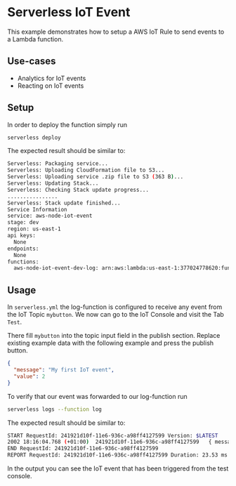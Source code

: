 <!--
title: 'AWS Serverless IoT Event example in NodeJS'
description: 'This example demonstrates how to setup a AWS IoT Rule to send events to a Lambda function.'
layout: Doc
framework: v1
platform: AWS
language: nodeJS
priority: 10
authorLink: 'https://github.com/rupakg'
authorName: 'Rupak Ganguly'
authorAvatar: 'https://avatars0.githubusercontent.com/u/8188?v=4&s=140'
-->
# Serverless IoT Event

This example demonstrates how to setup a AWS IoT Rule to send events to a Lambda function.

## Use-cases

- Analytics for IoT events
- Reacting on IoT events

## Setup

In order to deploy the function simply run

```bash
serverless deploy
```

The expected result should be similar to:

```bash
Serverless: Packaging service...
Serverless: Uploading CloudFormation file to S3...
Serverless: Uploading service .zip file to S3 (363 B)...
Serverless: Updating Stack...
Serverless: Checking Stack update progress...
................
Serverless: Stack update finished...
Service Information
service: aws-node-iot-event
stage: dev
region: us-east-1
api keys:
  None
endpoints:
  None
functions:
  aws-node-iot-event-dev-log: arn:aws:lambda:us-east-1:377024778620:function:aws-node-iot-event-dev-log
```

## Usage

In `serverless.yml` the log-function is configured to receive any event from the IoT Topic `mybutton`. We now can go to the IoT Console and visit the Tab `Test`.

There fill `mybutton` into the topic input field in the publish section. Replace existing example data with the following example and press the publish button.

```json
{
  "message": "My first IoT event",
  "value": 2
}
```

To verify that our event was forwarded to our log-function run

```bash
serverless logs --function log
```

The expected result should be similar to:

```bash
START RequestId: 241921d10f-11e6-936c-a98ff4127599 Version: $LATEST
2002 18:16:04.768 (+01:00)	241921d10f-11e6-936c-a98ff4127599	{ message: 'My first IoT event', value: 2 }
END RequestId: 241921d10f-11e6-936c-a98ff4127599
REPORT RequestId: 241921d10f-11e6-936c-a98ff4127599	Duration: 23.53 ms	Billed Duration: 100 ms 	Memory Size: 1024 MB	Max Memory Used: 8 MB
```

In the output you can see the IoT event that has been triggered from the test console.
